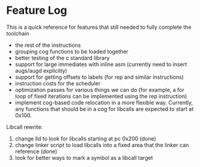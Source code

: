 # Feature Log

This is a quick reference for features that still needed to fully complete the toolchain

- the rest of the instructions
- grouping cog functions to be loaded together
- better testing of the c standard library
- support for large immediates with inline asm (currently need to insert augs/augd explicitly)
- support for getting offsets to labels (for rep and similar instructions)
- instruction costs for the scheduler
- optimization passes for various things we can do (for example, a for loop of fixed iterations can be implemented using the rep instruction)
- implement cog-based code relocation in a more flexible way. Currently, any functions that should be in a cog for libcalls are expected to start at 0x100.

Libcall rewrite:
1. change lld to look for libcalls starting at pc 0x200 (done)
2. change linker script to load libcalls into a fixed area that the linker can reference (done)
3. look for better ways to mark a symbol as a libcall target